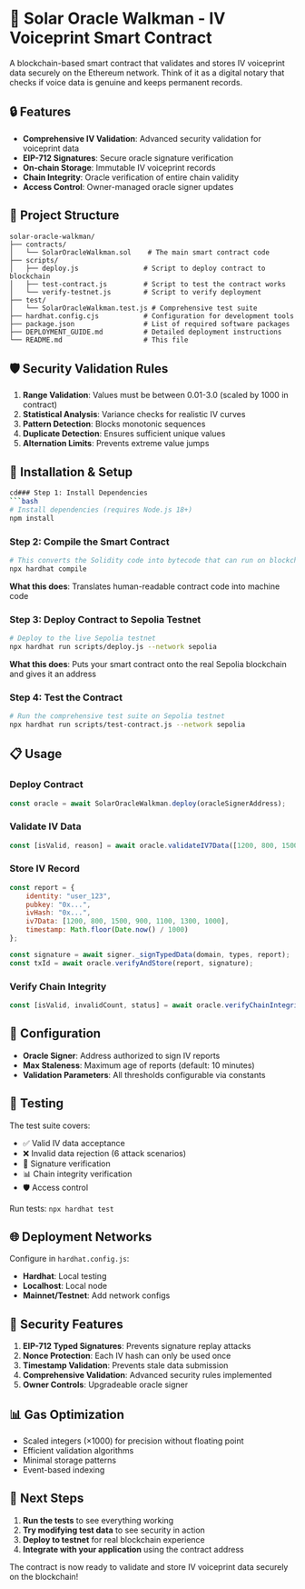 # 🔗 Solar Oracle Walkman - IV Voiceprint Smart Contract

A blockchain-based smart contract that validates and stores IV voiceprint data securely on the Ethereum network. Think of it as a digital notary that checks if voice data is genuine and keeps permanent records.

## 🔒 Features

- **Comprehensive IV Validation**: Advanced security validation for voiceprint data
- **EIP-712 Signatures**: Secure oracle signature verification
- **On-chain Storage**: Immutable IV voiceprint records
- **Chain Integrity**: Oracle verification of entire chain validity
- **Access Control**: Owner-managed oracle signer updates

## 📁 Project Structure

```
solar-oracle-walkman/
├── contracts/
│   └── SolarOracleWalkman.sol    # The main smart contract code
├── scripts/
│   ├── deploy.js                # Script to deploy contract to blockchain
│   ├── test-contract.js         # Script to test the contract works
│   └── verify-testnet.js        # Script to verify deployment
├── test/
│   └── SolarOracleWalkman.test.js # Comprehensive test suite
├── hardhat.config.cjs           # Configuration for development tools
├── package.json                 # List of required software packages
├── DEPLOYMENT_GUIDE.md          # Detailed deployment instructions
└── README.md                    # This file
```

## 🛡️ Security Validation Rules

1. **Range Validation**: Values must be between 0.01-3.0 (scaled by 1000 in contract)
2. **Statistical Analysis**: Variance checks for realistic IV curves
3. **Pattern Detection**: Blocks monotonic sequences
4. **Duplicate Detection**: Ensures sufficient unique values
5. **Alternation Limits**: Prevents extreme value jumps

## 🚀 Installation & Setup

```bash
cd### Step 1: Install Dependencies
```bash
# Install dependencies (requires Node.js 18+)
npm install
```

### Step 2: Compile the Smart Contract
```bash
# This converts the Solidity code into bytecode that can run on blockchain
npx hardhat compile
```
**What this does**: Translates human-readable contract code into machine code

### Step 3: Deploy Contract to Sepolia Testnet
```bash
# Deploy to the live Sepolia testnet
npx hardhat run scripts/deploy.js --network sepolia
```
**What this does**: Puts your smart contract onto the real Sepolia blockchain and gives it an address

### Step 4: Test the Contract
```bash
# Run the comprehensive test suite on Sepolia testnet
npx hardhat run scripts/test-contract.js --network sepolia
```

## 📋 Usage

### Deploy Contract
```javascript
const oracle = await SolarOracleWalkman.deploy(oracleSignerAddress);
```

### Validate IV Data
```javascript
const [isValid, reason] = await oracle.validateIV7Data([1200, 800, 1500, 900, 1100, 1300, 1000]);
```

### Store IV Record
```javascript
const report = {
    identity: "user_123",
    pubkey: "0x...",
    ivHash: "0x...",
    iv7Data: [1200, 800, 1500, 900, 1100, 1300, 1000],
    timestamp: Math.floor(Date.now() / 1000)
};

const signature = await signer._signTypedData(domain, types, report);
const txId = await oracle.verifyAndStore(report, signature);
```

### Verify Chain Integrity
```javascript
const [isValid, invalidCount, status] = await oracle.verifyChainIntegrity();
```

## 🔧 Configuration

- **Oracle Signer**: Address authorized to sign IV reports
- **Max Staleness**: Maximum age of reports (default: 10 minutes)
- **Validation Parameters**: All thresholds configurable via constants

## 🧪 Testing

The test suite covers:
- ✅ Valid IV data acceptance
- ❌ Invalid data rejection (6 attack scenarios)
- 🔐 Signature verification
- 📊 Chain integrity verification
- 🛡️ Access control

Run tests: `npx hardhat test`

## 🌐 Deployment Networks

Configure in `hardhat.config.js`:
- **Hardhat**: Local testing
- **Localhost**: Local node
- **Mainnet/Testnet**: Add network configs

## 🔐 Security Features

1. **EIP-712 Typed Signatures**: Prevents signature replay attacks
2. **Nonce Protection**: Each IV hash can only be used once
3. **Timestamp Validation**: Prevents stale data submission
4. **Comprehensive Validation**: Advanced security rules implemented
5. **Owner Controls**: Upgradeable oracle signer

## 📊 Gas Optimization

- Scaled integers (×1000) for precision without floating point
- Efficient validation algorithms
- Minimal storage patterns
- Event-based indexing

## 🎯 Next Steps

1. **Run the tests** to see everything working
2. **Try modifying test data** to see security in action
3. **Deploy to testnet** for real blockchain experience
4. **Integrate with your application** using the contract address

The contract is now ready to validate and store IV voiceprint data securely on the blockchain!
